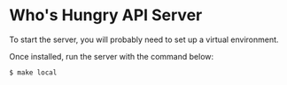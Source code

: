 # Who's Hungry API Server

To start the server, you will probably need to set up a virtual environment.

Once installed, run the server with the command below:

```bash
$ make local
```
